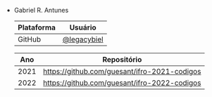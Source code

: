 - Gabriel R. Antunes

  | Plataforma | Usuário |
  |-|-|
  | GitHub | [@legacybiel](https://github.com/legacybiel) |

  | Ano | Repositório |
  |-|-|
  | 2021 | https://github.com/guesant/ifro-2021-codigos |
  | 2022 | https://github.com/guesant/ifro-2022-codigos |
